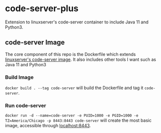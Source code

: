 # code-server-plus

Extension to linuxserver's code-server container to include Java 11 and Python3.

## code-server Image

The core component of this repo is the Dockerfile which extends [linuxserver's code-server image](https://github.com/linuxserver/docker-code-server). It also includes other tools I want such as Java 11 and Python3

### Build Image

`docker build . --tag code-server` will build the Dockerfile and tag it `code-server`.

### Run code-server

`docker run -d --name=code-server -e PUID=1000 -e PGID=1000 -e TZ=America/Chicago -p 8443:8443 code-server` will create the most basic image, accessible through [localhost:8443](http://localhost:8443).
